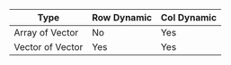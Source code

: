 | Type               | Row Dynamic | Col Dynamic |
|--------------------|-------------|-------------|
| Array of Vector     | No          | Yes         |
| Vector of Vector    | Yes         | Yes         |
